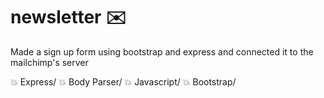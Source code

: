# newsletter :envelope:

Made a sign up form using bootstrap and express and connected it to the mailchimp's server  

:boom: Express/
:boom: Body Parser/
:boom: Javascript/
:boom: Bootstrap/
